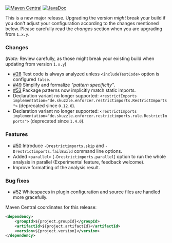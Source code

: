 [![Maven Central](https://img.shields.io/static/v1?label=MavenCentral&message=${project.version}&color=blue)](https://search.maven.org/artifact/${project.groupId}/${project.artifactId}/${project.version}/jar) [![JavaDoc](https://img.shields.io/static/v1?label=JavaDoc&message=${project.version}&color=orange)](http://www.javadoc.io/doc/${project.groupId}/${project.artifactId}/${project.version})

This is a new major release. Upgrading the version _might_ break your build if you don't adjust your configuration 
according to the changes mentioned below. Please carefully read the _changes_ section when you are upgrading from `1.x.y`.

### Changes
(_Note:_ Review carefully, as those might break your existing build when updating from version `1.x.y`)
 
* [#28](https://github.com/skuzzle/restrict-imports-enforcer-rule/issues/28) Test code is always analyzed unless `<includeTestCode>` option is configured `false`.
* [#49](https://github.com/skuzzle/restrict-imports-enforcer-rule/issues/49) Simplify and formalize _"pattern specificity"_.
* [#53](https://github.com/skuzzle/restrict-imports-enforcer-rule/issues/53) Package patterns now implicitly match static imports.
* Declaration variant no longer supported: `<restrictImports implementation="de.skuzzle.enforcer.restrictimports.RestrictImports">` (deprecated since `0.12.0`).
* Declaration variant no longer supported: `<restrictImports implementation="de.skuzzle.enforcer.restrictimports.rule.RestrictImports">` (deprecated since `1.4.0`).

### Features
* [#50](https://github.com/skuzzle/restrict-imports-enforcer-rule/issues/50) Introduce `-Drestrictimports.skip` and `-Drestrictimports.failBuild` command line options.
* Added `<parallel>` (`-Drestrictimports.parallel`) option to run the whole analysis in parallel (Experimental feature, feedback welcome).
* Improve formatting of the analysis result.

### Bug fixes
* [#52](https://github.com/skuzzle/restrict-imports-enforcer-rule/issues/52) Whitespaces in plugin configuration and source files are handled more gracefully.


Maven Central coordinates for this release:

```xml
<dependency>
    <groupId>${project.groupId}</groupId>
    <artifactId>${project.artifactId}</artifactId>
    <version>${project.version}</version>
</dependency>
```